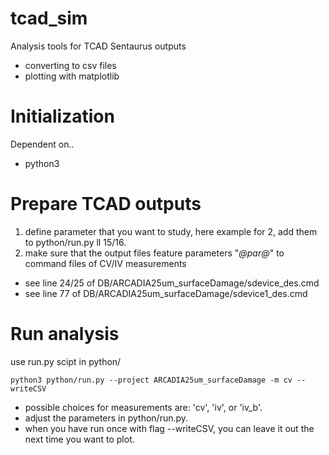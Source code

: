 tcad_sim
============

Analysis tools for TCAD Sentaurus outputs
- converting to csv files
- plotting with matplotlib

# Initialization
Dependent on..
- python3

# Prepare TCAD outputs
1. define parameter that you want to study, here example for 2, add them to python/run.py ll 15/16.
2. make sure that the output files feature parameters "_@par@_" to command files of CV/IV measurements
- see line 24/25 of DB/ARCADIA25um_surfaceDamage/sdevice_des.cmd
- see line 77 of DB/ARCADIA25um_surfaceDamage/sdevice1_des.cmd

# Run analysis
use run.py scipt in python/

~~~
python3 python/run.py --project ARCADIA25um_surfaceDamage -m cv --writeCSV
~~~

- possible choices for measurements are: 'cv', 'iv', or 'iv_b'.
- adjust the parameters in python/run.py.
- when you have run once with flag --writeCSV, you can leave it out the next time you want to plot.